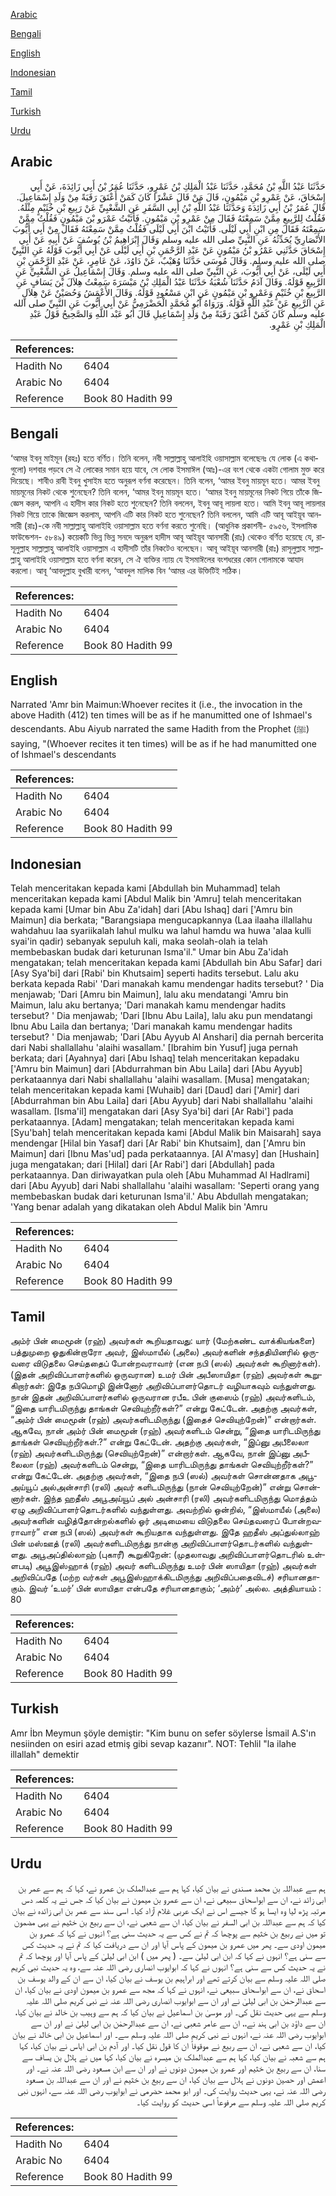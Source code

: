 [Arabic](#arabic)

[Bengali](#bengali)

[English](#english)

[Indonesian](#indonesian)

[Tamil](#tamil)

[Turkish](#turkish)

[Urdu](#urdu)

## Arabic


<div dir="rtl" lang="ar" style={{fontSize:'larger',backgroundColor:'#f8f9fa',padding:20}}>
حَدَّثَنَا عَبْدُ اللَّهِ بْنُ مُحَمَّدٍ، حَدَّثَنَا عَبْدُ الْمَلِكِ بْنُ عَمْرٍو، حَدَّثَنَا عُمَرُ بْنُ أَبِي زَائِدَةَ، عَنْ أَبِي إِسْحَاقَ، عَنْ عَمْرِو بْنِ مَيْمُونٍ، قَالَ مَنْ قَالَ عَشْرًا كَانَ كَمَنْ أَعْتَقَ رَقَبَةً مِنْ وَلَدِ إِسْمَاعِيلَ‏.‏ قَالَ عُمَرُ بْنُ أَبِي زَائِدَةَ وَحَدَّثَنَا عَبْدُ اللَّهِ بْنُ أَبِي السَّفَرِ عَنِ الشَّعْبِيِّ عَنْ رَبِيعِ بْنِ خُثَيْمٍ مِثْلَهُ‏.‏ فَقُلْتُ لِلرَّبِيعِ مِمَّنْ سَمِعْتَهُ فَقَالَ مِنْ عَمْرِو بْنِ مَيْمُونٍ‏.‏ فَأَتَيْتُ عَمْرَو بْنَ مَيْمُونٍ فَقُلْتُ مِمَّنْ سَمِعْتَهُ فَقَالَ مِنِ ابْنِ أَبِي لَيْلَى‏.‏ فَأَتَيْتُ ابْنَ أَبِي لَيْلَى فَقُلْتُ مِمَّنْ سَمِعْتَهُ فَقَالَ مِنْ أَبِي أَيُّوبَ الأَنْصَارِيِّ يُحَدِّثُهُ عَنِ النَّبِيِّ صلى الله عليه وسلم وَقَالَ إِبْرَاهِيمُ بْنُ يُوسُفَ عَنْ أَبِيهِ عَنْ أَبِي إِسْحَاقَ حَدَّثَنِي عَمْرُو بْنُ مَيْمُونٍ عَنْ عَبْدِ الرَّحْمَنِ بْنِ أَبِي لَيْلَى عَنْ أَبِي أَيُّوبَ قَوْلَهُ عَنِ النَّبِيِّ صلى الله عليه وسلم‏.‏ وَقَالَ مُوسَى حَدَّثَنَا وُهَيْبٌ، عَنْ دَاوُدَ، عَنْ عَامِرٍ، عَنْ عَبْدِ الرَّحْمَنِ بْنِ أَبِي لَيْلَى، عَنْ أَبِي أَيُّوبَ، عَنِ النَّبِيِّ صلى الله عليه وسلم‏.‏ وَقَالَ إِسْمَاعِيلُ عَنِ الشَّعْبِيِّ عَنِ الرَّبِيعِ قَوْلَهُ‏.‏ وَقَالَ آدَمُ حَدَّثَنَا شُعْبَةُ حَدَّثَنَا عَبْدُ الْمَلِكِ بْنُ مَيْسَرَةَ سَمِعْتُ هِلاَلَ بْنَ يَسَافٍ عَنِ الرَّبِيعِ بْنِ خُثَيْمٍ وَعَمْرِو بْنِ مَيْمُونٍ عَنِ ابْنِ مَسْعُودٍ قَوْلَهُ‏.‏ وَقَالَ الأَعْمَشُ وَحُصَيْنٌ عَنْ هِلاَلٍ عَنِ الرَّبِيعِ عَنْ عَبْدِ اللَّهِ قَوْلَهُ‏.‏ وَرَوَاهُ أَبُو مُحَمَّدٍ الْحَضْرَمِيُّ عَنْ أَبِي أَيُّوبَ عَنِ النَّبِيِّ صلى الله عليه وسلم‏ كَانَ كَمَنْ أَعْتَقَ رَقَبَةً مِنْ وَلَدِ إِسْمَاعِيلِ قَالَ أَبُو عَبْد اللَّهِ وَالصَّحِيحُ قَوْلُ عَبْدِ الْمَلِكِ بْنِ عَمْرٍو.‏
</div>
<div style={{backgroundColor:'#f8f9fa',padding:20, marginBottom: 10}}><table> <thead> <tr> <th>References:</th> <th></th> </tr> </thead> <tbody><tr><td>Hadith No</td><td>6404</td></tr><tr><td>Arabic No</td><td>6404</td></tr><tr><td>Reference</td><td>Book 80 Hadith 99</td></tr></tbody></table></div>

## Bengali


<div dir="ltr" lang="bn" style={{fontSize:'larger',backgroundColor:'#f8f9fa',padding:20}}>
‘আমর ইবনু মাইমূন (রহঃ) হতে বর্ণিত। তিনি বলেন, নবী সাল্লাল্লাহু আলাইহি ওয়াসাল্লাম বলেছেনঃ যে লোক (এ কথাগুলো) দশবার পড়বে সে ঐ লোকের সমান হয়ে যাবে, সে লোক ইসমাঈল (আঃ)-এর বংশ থেকে একটা গোলাম মুক্ত করে দিয়েছে। শাবীও রাবী ইবনু খুসাইম হতে অনুরূপ বর্ণনা করেছেন। তিনি বলেন, ‘আমর ইবনু মায়মূন হতে। আমর ইবনু মায়মূনের নিকট থেকে শুনেছেন? তিনি বলেন, ‘আমর ইবনু মায়মূন হতে। ‘আমর ইবনু মায়মূনের নিকট গিয়ে তাঁকে জিজ্ঞেস করল, আপনি এ হাদীস কার নিকট হতে শুনেছেন? তিনি বললেন, ইবনু আবূ লায়লা হতে। আমি ইবনু আবূ লায়লার নিকট গিয়ে তাকে জিজ্ঞেস করলাম, আপনি এটি কার নিকট হতে শুনেছেন? তিনি বললেন, আমি এটি আবূ আইয়ূব আনসারী (রাঃ)-কে নবী সাল্লাল্লাহু আলাইহি ওয়াসাল্লাম হতে বর্ণনা করতে শুনেছি। (আধুনিক প্রকাশনী- ৫৯৫৬, ইসলামিক ফাউন্ডেশন- ৫৮৪৯) কয়েকটি ভিন্ন ভিন্ন সনদে অনুরূপ হাদীস আবূ আইয়ূব আনসারী (রাঃ) থেকেও বর্ণিত হয়েছে যে, রাসূলুল্লাহ সাল্লাল্লাহু আলাইহি ওয়াসাল্লাম এ হাদীসটি তাঁর নিকটেও বলেছেন। আবূ আইয়ূব আনসারী (রাঃ) রাসূলুল্লাহ সাল্লাল্লাহু আলাইহি ওয়াসাল্লাম হতে বর্ণনা করেন, সে ঐ ব্যক্তির ন্যায় যে ইসমাঈলের বংশধরের কোন গোলামকে আযাদ করলো। আবূ ‘আবদুল্লাহ বুখারী বলেন, ‘আবদুল মালিক বিন ‘আমর এর উক্তিটিই সঠিক।
</div>
<div style={{backgroundColor:'#f8f9fa',padding:20, marginBottom: 10}}><table> <thead> <tr> <th>References:</th> <th></th> </tr> </thead> <tbody><tr><td>Hadith No</td><td>6404</td></tr><tr><td>Arabic No</td><td>6404</td></tr><tr><td>Reference</td><td>Book 80 Hadith 99</td></tr></tbody></table></div>

## English


<div dir="ltr" lang="en" style={{fontSize:'larger',backgroundColor:'#f8f9fa',padding:20}}>
Narrated 'Amr bin Maimun:Whoever recites it (i.e., the invocation in the above Hadith (412) ten times will be as if he manumitted one of Ishmael's descendants. Abu Aiyub narrated the same Hadith from the Prophet (ﷺ) saying, "(Whoever recites it ten times) will be as if he had manumitted one of Ishmael's descendants
</div>
<div style={{backgroundColor:'#f8f9fa',padding:20, marginBottom: 10}}><table> <thead> <tr> <th>References:</th> <th></th> </tr> </thead> <tbody><tr><td>Hadith No</td><td>6404</td></tr><tr><td>Arabic No</td><td>6404</td></tr><tr><td>Reference</td><td>Book 80 Hadith 99</td></tr></tbody></table></div>

## Indonesian


<div dir="ltr" lang="id" style={{fontSize:'larger',backgroundColor:'#f8f9fa',padding:20}}>
Telah menceritakan kepada kami [Abdullah bin Muhammad] telah menceritakan kepada kami [Abdul Malik bin 'Amru] telah menceritakan kepada kami [Umar bin Abu Za'idah] dari [Abu Ishaq] dari ['Amru bin Maimun] dia berkata; "Barangsiapa mengucapkannya (Laa ilaaha illallahu wahdahuu laa syariikalah lahul mulku wa lahul hamdu wa huwa 'alaa kulli syai'in qadir) sebanyak sepuluh kali, maka seolah-olah ia telah membebaskan budak dari keturunan Isma'il." Umar bin Abu Za'idah mengatakan; telah menceritakan kepada kami [Abdullah bin Abu Safar] dari [Asy Sya'bi] dari [Rabi' bin Khutsaim] seperti hadits tersebut. Lalu aku berkata kepada Rabi' 'Dari manakah kamu mendengar hadits tersebut? ' Dia menjawab; 'Dari [Amru bin Maimun], lalu aku mendatangi 'Amru bin Maimun, lalu aku bertanya; 'Dari manakah kamu mendengar hadits tersebut? ' Dia menjawab; 'Dari [Ibnu Abu Laila], lalu aku pun mendatangi Ibnu Abu Laila dan bertanya; 'Dari manakah kamu mendengar hadits tersebut? ' Dia menjawab; 'Dari [Abu Ayyub Al Anshari] dia pernah bercerita dari Nabi shallallahu 'alaihi wasallam.' [Ibrahim bin Yusuf] juga pernah berkata; dari [Ayahnya] dari [Abu Ishaq] telah menceritakan kepadaku ['Amru bin Maimun] dari [Abdurrahman bin Abu Laila] dari [Abu Ayyub] perkataannya dari Nabi shallallahu 'alaihi wasallam. [Musa] mengatakan; telah menceritakan kepada kami [Wuhaib] dari [Daud] dari ['Amir] dari [Abdurrahman bin Abu Laila] dari [Abu Ayyub] dari Nabi shallallahu 'alaihi wasallam. [Isma'il] mengatakan dari [Asy Sya'bi] dari [Ar Rabi'] pada perkataannya. [Adam] mengatakan; telah menceritakan kepada kami [Syu'bah] telah menceritakan kepada kami [Abdul Malik bin Maisarah] saya mendengar [Hilal bin Yasaf] dari [Ar Rabi' bin Khutsaim], dan ['Amru bin Maimun] dari [Ibnu Mas'ud] pada perkataannya. [Al A'masy] dan [Hushain] juga mengatakan; dari [Hilal] dari [Ar Rabi'] dari [Abdullah] pada perkataannya. Dan diriwayatkan pula oleh [Abu Muhammad Al Hadlrami] dari [Abu Ayyub] dari Nabi shallallahu 'alaihi wasallam: 'Seperti orang yang membebaskan budak dari keturunan Isma'il.' Abu Abdullah mengatakan; 'Yang benar adalah yang dikatakan oleh Abdul Malik bin 'Amru
</div>
<div style={{backgroundColor:'#f8f9fa',padding:20, marginBottom: 10}}><table> <thead> <tr> <th>References:</th> <th></th> </tr> </thead> <tbody><tr><td>Hadith No</td><td>6404</td></tr><tr><td>Arabic No</td><td>6404</td></tr><tr><td>Reference</td><td>Book 80 Hadith 99</td></tr></tbody></table></div>

## Tamil


<div dir="ltr" lang="ta" style={{fontSize:'larger',backgroundColor:'#f8f9fa',padding:20}}>
அம்ர் பின் மைமூன் (ரஹ்) அவர்கள் கூறியதாவது: யார் (மேற்கண்ட வாக்கியங்களை) பத்துமுறை ஓதுகின்றாரோ அவர், இஸ்மாயீல் (அலை) அவர்களின் சந்ததியினரில் ஒருவரை விடுதலை செய்ததைப் போன்றவராவார் (என நபி (ஸல்) அவர்கள் கூறினார்கள்). (இதன் அறிவிப்பாளர்களில் ஒருவரான) உமர் பின் அபீஸாயிதா (ரஹ்) அவர்கள் கூறுகிறார்கள்: இதே நபிமொழி இன்னோர் அறிவிப்பாளர்தொடர் வழியாகவும் வந்துள்ளது. நான் இதன் அறிவிப்பாளர்களில் ஒருவரான ரபீஉ பின் குஸைம் (ரஹ்) அவர்களிடம், “இதை யாரிடமிருந்து தாங்கள் செவியுற்றீர்கள்?” என்று கேட்டேன். அதற்கு அவர்கள், “அம்ர் பின் மைமூன் (ரஹ்) அவர்களிடமிருந்து (இதைச் செவியுற்றேன்)” என்றார்கள். ஆகவே, நான் அம்ர் பின் மைமூன் (ரஹ்) அவர்களிடம் சென்று, “இதை யாரிடமிருந்து தாங்கள் செவியுற்றீர்கள்.?” என்று கேட்டேன். அதற்கு அவர்கள், “இப்னு அபீலைலா (ரஹ்) அவர்களிடமிருந்து (செவியுற்றேன்)” என்றார்கள். ஆகவே, நான் இப்னு அபீலைலா (ரஹ்) அவர்களிடம் சென்று, “இதை யாரிடமிருந்து தாங்கள் செவியுற்றீர்கள்?” என்று கேட்டேன். அதற்கு அவர்கள், “இதை நபி (ஸல்) அவர்கள் சொன்னதாக அபூஅய்யூப் அல்அன்சாரி (ரலி) அவர் களிடமிருந்து (நான் செவியுற்றேன்)” என்று சொன்னார்கள். இந்த ஹதீஸ் அபூஅய்யூப் அல் அன்சாரி (ரலி) அவர்களிடமிருந்து மொத்தம் ஏழு அறிவிப்பாளர்தொடர்களில் வந்துள்ளது. அவற்றில் ஒன்றில், “இஸ்மாயீல் (அலை) அவர்களின் வழித்தோன்றல்களில் ஓர் அடிமையை விடுதலை செய்தவரைப் போன்றவராவார்” என நபி (ஸல்) அவர்கள் கூறியதாக வந்துள்ளது. இதே ஹதீஸ் அப்துல்லாஹ் பின் மஸ்ஊத் (ரலி) அவர்களிடமிருந்து நான்கு அறிவிப்பாளர்தொடர்களில் வந்துள்ளது. அபூஅப்தில்லாஹ் (புகாரீ) கூறுகிறேன்: (முதலாவது அறிவிப்பாளர்தொடரில் உள்ளபடி) அபூஇஸ்ஹாக் (ரஹ்) அவர் களிடமிருந்து உமர் பின் ஸாயிதா (ரஹ்) அவர்கள் அறிவிப்பதே (மற்ற வர்கள் அபூஇஸ்ஹாக்கிடமிருந்து அறிவிப்பதைவிடச்) சரியானதாகும். இவர் ‘உமர்’ பின் ஸாயிதா என்பதே சரியானதாகும்; ‘அம்ர்’ அல்ல. அத்தியாயம் : 80
</div>
<div style={{backgroundColor:'#f8f9fa',padding:20, marginBottom: 10}}><table> <thead> <tr> <th>References:</th> <th></th> </tr> </thead> <tbody><tr><td>Hadith No</td><td>6404</td></tr><tr><td>Arabic No</td><td>6404</td></tr><tr><td>Reference</td><td>Book 80 Hadith 99</td></tr></tbody></table></div>

## Turkish


<div dir="ltr" lang="tr" style={{fontSize:'larger',backgroundColor:'#f8f9fa',padding:20}}>
Amr İbn Meymun şöyle demiştir: "Kim bunu on sefer söylerse İsmail A.S'ın nesiinden on esiri azad etmiş gibi sevap kazanır". NOT: Tehlil "la ilahe illallah" demektir
</div>
<div style={{backgroundColor:'#f8f9fa',padding:20, marginBottom: 10}}><table> <thead> <tr> <th>References:</th> <th></th> </tr> </thead> <tbody><tr><td>Hadith No</td><td>6404</td></tr><tr><td>Arabic No</td><td>6404</td></tr><tr><td>Reference</td><td>Book 80 Hadith 99</td></tr></tbody></table></div>

## Urdu


<div dir="rtl" lang="ur" style={{fontSize:'larger',backgroundColor:'#f8f9fa',padding:20}}>
ہم سے عبداللہ بن محمد مسندی نے بیان کیا، کہا ہم سے عبدالملک بن عمرو نے، کہا کہ ہم سے عمر بن ابی زائد نے، ان سے ابواسحاق سبیعی نے، ان سے عمرو بن میمون نے بیان کیا کہ جس نے یہ کلمہ دس مرتبہ پڑھ لیا وہ ایسا ہو گا جیسے اس نے ایک عربی غلام آزاد کیا۔ اسی سند سے عمر بن ابی زائدہ نے بیان کیا کہ ہم سے عبداللہ بن ابی السفر نے بیان کیا، ان سے شعبی نے، ان سے ربیع بن خثیم نے یہی مضمون تو میں نے ربیع بن خثیم سے پوچھا کہ تم نے کس سے یہ حدیث سنی ہے؟ انہوں نے کہا کہ عمرو بن میمون اودی سے۔ پھر میں عمرو بن میمون کے پاس آیا اور ان سے دریافت کیا کہ تم نے یہ حدیث کس سے سنی ہے؟ انہوں نے کہا کہ ابن ابی لیلیٰ سے۔ ( پھر میں ) ابن ابی لیلیٰ کے پاس آیا اور پوچھا کہ تم نے یہ حدیث کس سے سنی ہے؟ انہوں نے کہا کہ ابوایوب انصاری رضی اللہ عنہ سے، وہ یہ حدیث نبی کریم صلی اللہ علیہ وسلم سے بیان کرتے تھے اور ابراہیم بن یوسف نے بیان کیا، ان سے ان کے والد یوسف بن اسحاق نے، ان سے ابواسحاق سبیعی نے، انہوں نے کہا کہ مجھ سے عمرو بن میمون اودی نے بیان کیا، ان سے عبدالرحمٰن بن ابی لیلیٰ نے اور ان سے ابوایوب انصاری رضی اللہ عنہ نے نبی کریم صلی اللہ علیہ وسلم سے یہی حدیث نقل کی۔ اور موسیٰ بن اسماعیل نے بیان کیا کہ ہم سے وہیب بن خالد نے بیان کیا، ان سے داؤد بن ابی ہند نے،، ان سے عامر شعبی نے، ان سے عبدالرحمٰن بن ابی لیلیٰ نے اور ان سے ابوایوب رضی اللہ عنہ نے، انہوں نے نبی کریم صلی اللہ علیہ وسلم سے۔ اور اسماعیل بن ابی خالد نے بیان کیا، ان سے شعبی نے، ان سے ربیع نے موقوفاً ان کا قول نقل کیا۔ اور آدم بن ابی ایاس نے بیان کیا، کہا ہم سے شعبہ نے بیان کیا، کہا ہم سے عبدالملک بن میسرہ نے بیان کیا، کہا میں نے ہلال بن یساف سے سنا، ان سے ربیع بن خثیم اور عمرو بن میمون دونوں نے اور ان سے ابن مسعود رضی اللہ عنہ نے۔ اور اعمش اور حصین دونوں نے ہلال سے بیان کیا، ان سے ربیع بن خثیم نے اور ان سے عبداللہ بن مسعود رضی اللہ عنہ نے، یہی حدیث روایت کی۔ اور ابو محمد حضرمی نے ابوایوب رضی اللہ عنہ سے، انہوں نبی کریم صلی اللہ علیہ وسلم سے مرفوعاً اسی حدیث کو روایت کیا۔
</div>
<div style={{backgroundColor:'#f8f9fa',padding:20, marginBottom: 10}}><table> <thead> <tr> <th>References:</th> <th></th> </tr> </thead> <tbody><tr><td>Hadith No</td><td>6404</td></tr><tr><td>Arabic No</td><td>6404</td></tr><tr><td>Reference</td><td>Book 80 Hadith 99</td></tr></tbody></table></div>